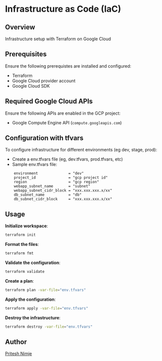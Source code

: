 # Infrastructure as Code (IaC)

## Overview

Infrastructure setup with Terraform on Google Cloud

## Prerequisites

Ensure the following prerequistes are installed and configured:

- Terraform
- Google Cloud provider account
- Google Cloud SDK

## Required Google Cloud APIs 

Ensure the following APIs are enabled in the GCP project:

- Google Compute Engine API (`compute.googleapis.com`)

 ## Configuration with tfvars

To configure infrastructure for different environments (eg dev, stage, prod):

- Create a env.tfvars file (eg, dev.tfvars, prod.tfvars, etc)
- Sample env.tfvars file:
```hcl
    environment              = "dev"
    project_id               = "gcp project id"
    region                   = "gcp region"
    webapp_subnet_name       = "subnet"
    webapp_subnet_cidr_block = "xxx.xxx.xxx.x/xx"
    db_subnet_name           = "db"
    db_subnet_cidr_block     = "xxx.xxx.xxx.x/xx"
``` 

## Usage

   **Initialize workspace**:

   ```sh
   terraform init
   ```

   **Format the files**:

   ```sh
   terraform fmt
   ```

   **Validate the configuration**:

   ```sh
   terraform validate
   ```

   **Create a plan**:

   ```sh
   terraform plan -var-file="env.tfvars"
   ```

   **Apply the configuration**:

   ```sh
   terraform apply -var-file="env.tfvars"
   ```

   **Destroy the infrastructure**:

   ```sh
   terraform destroy -var-file="env.tfvars"
   ```

## Author

[Pritesh Nimje](mailto:nimje.p@northeastern.edu)